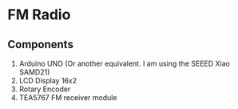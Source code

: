 # FM Radio
## Components
1. Arduino UNO (Or another equivalent. I am using the SEEED Xiao SAMD21)
2. LCD Display 16x2
3. Rotary Encoder
4. TEA5767 FM receiver module
